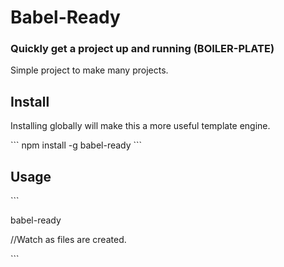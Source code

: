 # Babel-Ready

### Quickly get a project up and running (BOILER-PLATE)

Simple project to make many projects.

## Install
Installing globally will make this a more useful template engine.

\`\`\`
npm install -g babel-ready
\`\`\`

## Usage
\`\`\`

babel-ready

//Watch as files are created.

\`\`\`
